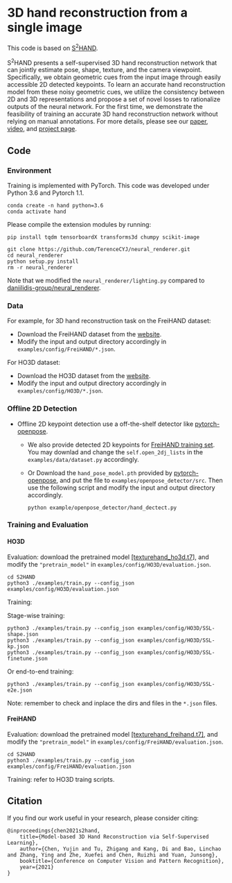 # 3D hand reconstruction from a single image

This code is based on [S<sup>2</sup>HAND](https://github.com/TerenceCYJ/S2HAND).

S<sup>2</sup>HAND presents a self-supervised 3D hand reconstruction network that can jointly estimate pose, shape, texture, and the camera viewpoint. Specifically, we obtain geometric cues from the input image through easily accessible 2D detected keypoints. To learn an accurate hand reconstruction model from these noisy geometric cues, we utilize the consistency between 2D and 3D representations and propose a set of novel losses to rationalize outputs of the neural network. For the first time, we demonstrate the feasibility of training an accurate 3D hand reconstruction network without relying on manual annotations. For more details, please see our [paper](https://arxiv.org/abs/2103.11703), [video](https://youtu.be/tuQzu-UfSe8), and [project page](https://terencecyj.github.io/projects/CVPR2021/index.html).

## Code
### Environment
Training is implemented with PyTorch. This code was developed under Python 3.6 and Pytorch 1.1.

```
conda create -n hand python=3.6
conda activate hand
```

Please compile the extension modules by running:
```
pip install tqdm tensorboardX transforms3d chumpy scikit-image

git clone https://github.com/TerenceCYJ/neural_renderer.git
cd neural_renderer
python setup.py install
rm -r neural_renderer
```
Note that we modified the ```neural_renderer/lighting.py``` compared to [daniilidis-group/neural_renderer](https://github.com/daniilidis-group/neural_renderer).

### Data
For example, for 3D hand reconstruction task on the FreiHAND dataset:
- Download the FreiHAND dataset from the [website](https://lmb.informatik.uni-freiburg.de/resources/datasets/FreihandDataset.en.html).
- Modify the input and output directory accordingly in ```examples/config/FreiHAND/*.json```.

For HO3D dataset:
- Download the HO3D dataset from the [website](https://www.tugraz.at/index.php?id=40231).
- Modify the input and output directory accordingly in ```examples/config/HO3D/*.json```.

### Offline 2D Detection
- Offline 2D keypoint detection use a off-the-shelf detector like [pytorch-openpose](https://github.com/Hzzone/pytorch-openpose). 
   - We also provide detected 2D keypoints for [FreiHAND training set](https://www.dropbox.com/s/lx9nk8b90a2mgqy/freihand-train.json?dl=0). You may downlad and change the ```self.open_2dj_lists``` in the ```examples/data/dataset.py``` accordingly.
   - Or Download the ```hand_pose_model.pth``` provided by [pytorch-openpose](https://github.com/Hzzone/pytorch-openpose#download-the-models), and put the file to ```examples/openpose_detector/src```. Then use the following script  and modify the input and output directory accordingly. 

        ```python example/openpose_detector/hand_dectect.py```


### Training and Evaluation
#### HO3D
Evaluation: 
download the pretrained model [[texturehand_ho3d.t7]](https://www.dropbox.com/s/q5famyhzu19jv9o/texturehand_ho3d.t7?dl=0), and modify the ```"pretrain_model"``` in ```examples/config/HO3D/evaluation.json```.
```
cd S2HAND
python3 ./examples/train.py --config_json examples/config/HO3D/evaluation.json
```
Training:

Stage-wise training:
```
python3 ./examples/train.py --config_json examples/config/HO3D/SSL-shape.json
python3 ./examples/train.py --config_json examples/config/HO3D/SSL-kp.json
python3 ./examples/train.py --config_json examples/config/HO3D/SSL-finetune.json
```
Or end-to-end training:
```
python3 ./examples/train.py --config_json examples/config/HO3D/SSL-e2e.json
```
Note: remember to check and inplace the dirs and files in the ```*.json``` files.
#### FreiHAND
Evaluation: 
download the pretrained model [[texturehand_freihand.t7]](https://www.dropbox.com/s/kh4xxkfm08bh8py/texturehand_freihand.t7?dl=0), and modify the ```"pretrain_model"``` in ```examples/config/FreiHAND/evaluation.json```.
```
cd S2HAND
python3 ./examples/train.py --config_json examples/config/FreiHAND/evaluation.json
```
Training: refer to HO3D traing scripts.

## Citation
If you find our work useful in your research, please consider citing:
```
@inproceedings{chen2021s2hand,
    title={Model-based 3D Hand Reconstruction via Self-Supervised Learning}, 
    author={Chen, Yujin and Tu, Zhigang and Kang, Di and Bao, Linchao and Zhang, Ying and Zhe, Xuefei and Chen, Ruizhi and Yuan, Junsong},
    booktitle={Conference on Computer Vision and Pattern Recognition},
    year={2021}
}
```